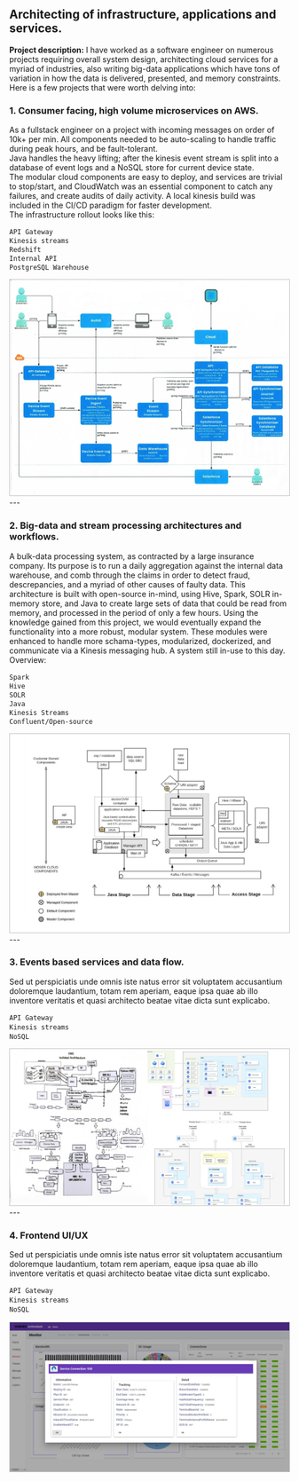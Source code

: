 ## Architecting of infrastructure, applications and services.

**Project description:** I have worked as a software engineer on numerous projects requiring overall system design, architecting cloud services for a myriad of industries, also writing big-data applications which have tons of variation in how the data is delivered, presented, and memory constraints.  Here is a few projects that were worth delving into:



### 1. Consumer facing, high volume microservices on AWS.

As a fullstack engineer on a project with incoming messages on order of 10k+ per min.  All components needed to be auto-scaling to handle traffic during peak hours, and be fault-tolerant.  
Java handles the heavy lifting; after the kinesis event stream is split into a database of event logs and a NoSQL store for current device state.  
The modular cloud components are easy to deploy, and services are trivial to stop/start, and CloudWatch was an essential component to catch any failures, and create audits of daily activity. 
A local kinesis build was included in the CI/CD paradigm for faster development.  
The infrastructure rollout looks like this:

```
API Gateway
Kinesis streams
Redshift
Internal API
PostgreSQL Warehouse
```

<img class='feature'  src="images/jacloud.jpg?raw=true"/>

<br>
---

### 2. Big-data and stream processing architectures and workflows.
A bulk-data processing system, as contracted by a large insurance company.  Its purpose is to run a daily aggregation against the internal data warehouse, and comb through the claims in order to detect fraud, descrepancies, and a myriad of other causes of faulty data.  This architecture is built with open-source in-mind, using Hive, Spark, SOLR in-memory store, and Java to create large sets of data that could be read from memory, and processed in the period of only a few hours.
Using the knowledge gained from this project, we would eventually expand the functionality into a more robust, modular system.  These modules were enhanced to handle more schama-types, modularized, dockerized, and communicate via a Kinesis messaging hub. A system still in-use to this day. 
Overview:
 
 ```
Spark
Hive
SOLR
Java
Kinesis Streams
Confluent/Open-source
```

<img class='feature' src="images/humid.jpg?raw=true"/>
<br>
---


### 3. Events based services and data flow.
Sed ut perspiciatis unde omnis iste natus error sit voluptatem accusantium doloremque laudantium, totam rem aperiam, eaque ipsa quae ab illo inventore veritatis et quasi architecto beatae vitae dicta sunt explicabo. 
 
 ```javascript
API Gateway
Kinesis streams
NoSQL
```

<img class='feature' src="images/candc.png?raw=true"/>
<br>
---

### 4. Frontend UI/UX

Sed ut perspiciatis unde omnis iste natus error sit voluptatem accusantium doloremque laudantium, totam rem aperiam, eaque ipsa quae ab illo inventore veritatis et quasi architecto beatae vitae dicta sunt explicabo. 
 
 ```javascript
API Gateway
Kinesis streams
NoSQL
```
 <img class='feature' src="images/frontend2.jpg?raw=true"/>
 
 
 <style>
.feature{
    border: 1px solid silver !important;
}
</style>